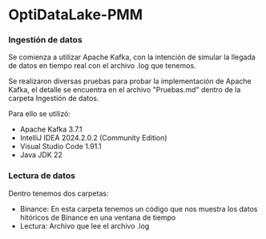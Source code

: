 # OptiDataLake-PMM

### Ingestión de datos
Se comienza a utilizar Apache Kafka, con la intención de simular la llegada de datos en tiempo real con el archivo .log que tenemos.

Se realizaron diversas pruebas para probar la implementación de Apache Kafka, el detalle se encuentra en el archivo "Pruebas.md" dentro de la carpeta Ingestión de datos.


Para ello se utilizó:
- Apache Kafka 3.7.1
- IntelliJ IDEA 2024.2.0.2 (Community Edition)
- Visual Studio Code 1.91.1
- Java JDK 22

### Lectura de datos
Dentro tenemos dos carpetas: 
- Binance: En esta carpeta tenemos un código que nos muestra los datos hitóricos de Binance en una ventana de tiempo
- Lectura: Archivo que lee el archivo .log